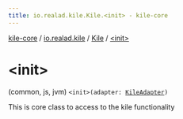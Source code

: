 ```yaml
---
title: io.realad.kile.Kile.<init> - kile-core
---
```


[kile-core](../../index.html) / [io.realad.kile](../index.html) / [Kile](index.html) / [&lt;init&gt;](./-init-.html)

# &lt;init&gt;

(common, js, jvm) `<init>(adapter: `[`KileAdapter`](../-kile-adapter/index.html)`)`

This is core class to access to the kile functionality


